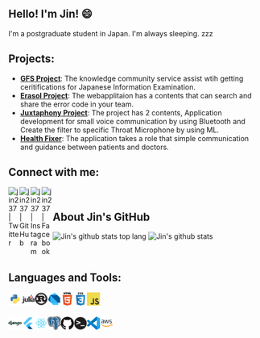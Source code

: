 ## Hello! I'm Jin! :smile:
I'm a postgraduate student in Japan. I'm always sleeping. zzz

## Projects:
- [__GFS Project__](https://github.com/jin237/GFS): The knowledge community service assist wtih getting ceritifications for Japanese Information Examination.
- [__Erasol Project__](https://github.com/jin237/erasol_code): The webapplitaion has a contents that can search and share the error code in your team.
- [__Juxtaphony Project__](https://github.com/jin237/Official_Juxtaphony_Project): The project has 2 contents, Application development for small voice communication by using Bluetooth and Create the filter to specific Throat Microphone by using ML.
- [__Health Fixer__](https://github.com/jin237/health_fixer): The application takes a role that simple communication and guidance between patients and doctors.

## Connect with me:
[<img align="left" alt="jin237 | Twitter" width="22px" src="https://cdn.jsdelivr.net/npm/simple-icons@v3/icons/twitter.svg" />](https://twitter.com/jin2372)
[<img align="left" alt="jin237 | GitHub" width="22px" src="https://cdn.jsdelivr.net/npm/simple-icons@v3/icons/github.svg" />](https://github.com/jin237)
[<img align="left" alt="jin237 | Instagram" width="22px" src="https://cdn.jsdelivr.net/npm/simple-icons@v3/icons/instagram.svg" />](https://www.instagram.com/undersleepguitar/)
[<img align="left" alt="jin237 | Facebook" width="22px" src="https://cdn.jsdelivr.net/npm/simple-icons@v3/icons/facebook.svg" />](https://www.facebook.com/takehiro.iino.3)

<br />

## About Jin's GitHub
![Jin's github stats top lang](https://github-readme-stats.vercel.app/api/top-langs/?username=jin237)
![Jin's github stats](https://github-readme-stats.vercel.app/api?username=jin237&count_private=true&show_icons=true)


<br />

## Languages and Tools:

<img align="left" alt="Python" width="26px" src="https://raw.githubusercontent.com/github/explore/80688e429a7d4ef2fca1e82350fe8e3517d3494d/topics/python/python.png" />
<img align="left" alt="Julia" width="26px" src="https://raw.githubusercontent.com/github/explore/80688e429a7d4ef2fca1e82350fe8e3517d3494d/topics/julia/julia.png" />
<img align="left" alt="rust" width="26px" src="https://raw.githubusercontent.com/github/explore/80688e429a7d4ef2fca1e82350fe8e3517d3494d/topics/rust/rust.png" />
<img align="left" alt="dart" width="26px" src="https://raw.githubusercontent.com/github/explore/80688e429a7d4ef2fca1e82350fe8e3517d3494d/topics/dart/dart.png" />
<img align="left" alt="html" width="26px" src="https://raw.githubusercontent.com/github/explore/80688e429a7d4ef2fca1e82350fe8e3517d3494d/topics/html/html.png" />
<img align="left" alt="css" width="26px" src="https://raw.githubusercontent.com/github/explore/80688e429a7d4ef2fca1e82350fe8e3517d3494d/topics/css/css.png" />
<img align="left" alt="JavaScript" width="26px" src="https://raw.githubusercontent.com/github/explore/80688e429a7d4ef2fca1e82350fe8e3517d3494d/topics/javascript/javascript.png" />

<br/><br />

<img align="left" alt="django" width="26px" src="https://raw.githubusercontent.com/github/explore/80688e429a7d4ef2fca1e82350fe8e3517d3494d/topics/django/django.png" />
<img align="left" alt="flutter" width="26px" src="https://raw.githubusercontent.com/github/explore/80688e429a7d4ef2fca1e82350fe8e3517d3494d/topics/flutter/flutter.png" />
<img align="left" alt="React" width="26px" src="https://raw.githubusercontent.com/github/explore/80688e429a7d4ef2fca1e82350fe8e3517d3494d/topics/react/react.png" />
<img align="left" alt="PostgreSQL" width="26px" src="https://raw.githubusercontent.com/github/explore/80688e429a7d4ef2fca1e82350fe8e3517d3494d/topics/postgresql/postgresql.png" />
<img align="left" alt="GitHub" width="26px" src="https://raw.githubusercontent.com/github/explore/78df643247d429f6cc873026c0622819ad797942/topics/github/github.png" />
<img align="left" alt="Terminal" width="26px" src="https://raw.githubusercontent.com/github/explore/80688e429a7d4ef2fca1e82350fe8e3517d3494d/topics/terminal/terminal.png" />
<img align="left" alt="Visual Studio Code" width="26px" src="https://raw.githubusercontent.com/github/explore/80688e429a7d4ef2fca1e82350fe8e3517d3494d/topics/visual-studio-code/visual-studio-code.png" />
<img align="left" alt="AWS" width="26px" src="https://raw.githubusercontent.com/github/explore/80688e429a7d4ef2fca1e82350fe8e3517d3494d/topics/aws/aws.png" />
